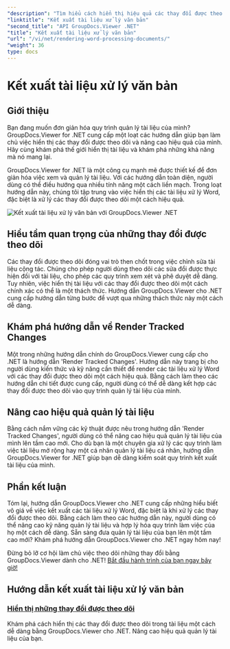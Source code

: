 ```yaml
---
"description": "Tìm hiểu cách hiển thị hiệu quả các thay đổi được theo dõi trong tài liệu xử lý Word bằng GroupDocs.Viewer cho .NET. Nâng cao kỹ năng quản lý tài liệu của bạn."
"linktitle": "Kết xuất tài liệu xử lý văn bản"
"second_title": "API GroupDocs.Viewer .NET"
"title": "Kết xuất tài liệu xử lý văn bản"
"url": "/vi/net/rendering-word-processing-documents/"
"weight": 36
type: docs
---
```

# Kết xuất tài liệu xử lý văn bản


## Giới thiệu

Bạn đang muốn đơn giản hóa quy trình quản lý tài liệu của mình? GroupDocs.Viewer for .NET cung cấp một loạt các hướng dẫn giúp bạn làm chủ việc hiển thị các thay đổi được theo dõi và nâng cao hiệu quả của mình. Hãy cùng khám phá thế giới hiển thị tài liệu và khám phá những khả năng mà nó mang lại.

GroupDocs.Viewer for .NET là một công cụ mạnh mẽ được thiết kế để đơn giản hóa việc xem và quản lý tài liệu. Với các hướng dẫn toàn diện, người dùng có thể điều hướng qua nhiều tính năng một cách liền mạch. Trong loạt hướng dẫn này, chúng tôi tập trung vào việc hiển thị các tài liệu xử lý Word, đặc biệt là xử lý các thay đổi được theo dõi một cách hiệu quả.

![Kết xuất tài liệu xử lý văn bản với GroupDocs.Viewer .NET](/viewer/rendering-word-processing-documents/image.png)

## Hiểu tầm quan trọng của những thay đổi được theo dõi

Các thay đổi được theo dõi đóng vai trò then chốt trong việc chỉnh sửa tài liệu cộng tác. Chúng cho phép người dùng theo dõi các sửa đổi được thực hiện đối với tài liệu, cho phép các quy trình xem xét và phê duyệt dễ dàng. Tuy nhiên, việc hiển thị tài liệu với các thay đổi được theo dõi một cách chính xác có thể là một thách thức. Hướng dẫn GroupDocs.Viewer cho .NET cung cấp hướng dẫn từng bước để vượt qua những thách thức này một cách dễ dàng.

## Khám phá hướng dẫn về Render Tracked Changes

Một trong những hướng dẫn chính do GroupDocs.Viewer cung cấp cho .NET là hướng dẫn 'Render Tracked Changes'. Hướng dẫn này trang bị cho người dùng kiến thức và kỹ năng cần thiết để render các tài liệu xử lý Word với các thay đổi được theo dõi một cách hiệu quả. Bằng cách làm theo các hướng dẫn chi tiết được cung cấp, người dùng có thể dễ dàng kết hợp các thay đổi được theo dõi vào quy trình quản lý tài liệu của mình.

## Nâng cao hiệu quả quản lý tài liệu

Bằng cách nắm vững các kỹ thuật được nêu trong hướng dẫn 'Render Tracked Changes', người dùng có thể nâng cao hiệu quả quản lý tài liệu của mình lên tầm cao mới. Cho dù bạn là một chuyên gia xử lý các quy trình làm việc tài liệu mở rộng hay một cá nhân quản lý tài liệu cá nhân, hướng dẫn GroupDocs.Viewer for .NET giúp bạn dễ dàng kiểm soát quy trình kết xuất tài liệu của mình.

## Phần kết luận

Tóm lại, hướng dẫn GroupDocs.Viewer cho .NET cung cấp những hiểu biết vô giá về việc kết xuất các tài liệu xử lý Word, đặc biệt là khi xử lý các thay đổi được theo dõi. Bằng cách làm theo các hướng dẫn này, người dùng có thể nâng cao kỹ năng quản lý tài liệu và hợp lý hóa quy trình làm việc của họ một cách dễ dàng. Sẵn sàng đưa quản lý tài liệu của bạn lên một tầm cao mới? Khám phá hướng dẫn GroupDocs.Viewer cho .NET ngay hôm nay!

Đừng bỏ lỡ cơ hội làm chủ việc theo dõi những thay đổi bằng GroupDocs.Viewer dành cho .NET! [Bắt đầu hành trình của bạn ngay bây giờ!](./render-tracked-changes/)
## Hướng dẫn kết xuất tài liệu xử lý văn bản
### [Hiển thị những thay đổi được theo dõi](./render-tracked-changes/)
Khám phá cách hiển thị các thay đổi được theo dõi trong tài liệu một cách dễ dàng bằng GroupDocs.Viewer cho .NET. Nâng cao hiệu quả quản lý tài liệu của bạn.